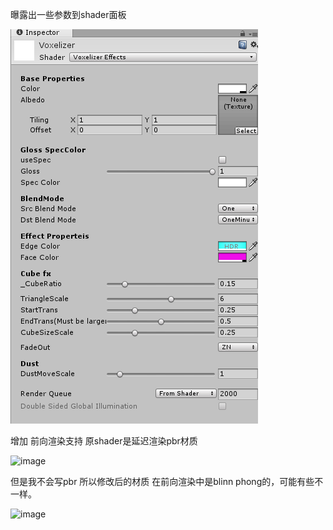 曝露出一些参数到shader面板


![image](/Image/shader.png)

增加 前向渲染支持
原shader是延迟渲染pbr材质


![image](/Image/old.gif)


但是我不会写pbr
所以修改后的材质 在前向渲染中是blinn phong的，可能有些不一样。

![image](/Image/My.gif)
